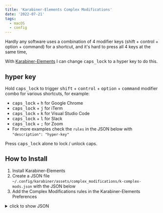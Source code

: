 ```yaml
---
title: 'Karabiner-Elements Complex Modifications'
date: '2022-07-21'
tags:
  - macOS
  - config
---
```


Hardly any software uses a combination of 4 modifier keys (shift + control + option + command) for a shortcut, and it's hard to press all 4 keys at the same time,

With [Karabiner-Elements](https://karabiner-elements.pqrs.org/) I can change <kbd>caps_lock</kbd> to a hyper key to do this.

## hyper key

Hold <kbd>caps_lock</kbd> to trigger <kbd>shift</kbd> + <kbd>control</kbd> + <kbd>option</kbd> + <kbd>command</kbd> modifier combo for various shortcuts, for example:

- <kbd>caps_lock</kbd> + <kbd>h</kbd> for Google Chrome
- <kbd>caps_lock</kbd> + <kbd>j</kbd> for iTerm
- <kbd>caps_lock</kbd> + <kbd>k</kbd> for Visual Studio Code
- <kbd>caps_lock</kbd> + <kbd>l</kbd> for Slack
- <kbd>caps_lock</kbd> + <kbd>;</kbd> for Zoom
- For more examples check the `rules` in the JSON below with `"description": "hyper-key"`

Press <kbd>caps_lock</kbd> alone to lock / unlock caps.

## How to Install

1. Install Karabiner-Elements
2. Create a JSON file `~/.config/karabiner/assets/complex_modifications/k-complex-mods.json` with the JSON below
3. Add the Complex Modifications rules in the Karabiner-Elements Preferences

<details>
<summary>click to show JSON</summary>

```json
{
  "title": "k-complex-mods",
  "rules": [
    {
      "description": "hyper-key",
      "manipulators": [
        {
          "type": "basic",
          "from": {
            "key_code": "caps_lock",
            "modifiers": { "optional": ["any"] }
          },
          "to": [
            {
              "key_code": "left_command",
              "modifiers": ["left_shift", "left_control", "left_option"]
            }
          ],
          "to_if_alone": [{ "key_code": "caps_lock" }]
        },
        {
          "type": "basic",
          "from": {
            "key_code": "f",
            "modifiers": {
              "mandatory": ["shift", "control", "option", "command"]
            }
          },
          "to": [
            {
              "shell_command": "open -a 'Finder'"
            }
          ]
        },
        {
          "type": "basic",
          "from": {
            "key_code": "h",
            "modifiers": {
              "mandatory": ["shift", "control", "option", "command"]
            }
          },
          "to": [
            {
              "shell_command": "open -a 'Google Chrome'"
            }
          ]
        },

        {
          "type": "basic",
          "from": {
            "key_code": "j",
            "modifiers": {
              "mandatory": ["shift", "control", "option", "command"]
            }
          },
          "to": [
            {
              "shell_command": "open -a 'iTerm'"
            }
          ]
        },
        {
          "type": "basic",
          "from": {
            "key_code": "k",
            "modifiers": {
              "mandatory": ["shift", "control", "option", "command"]
            }
          },
          "to": [
            {
              "shell_command": "open -a 'Visual Studio Code'"
            }
          ]
        },
        {
          "type": "basic",
          "from": {
            "key_code": "l",
            "modifiers": {
              "mandatory": ["shift", "control", "option", "command"]
            }
          },
          "to": [
            {
              "shell_command": "open -a 'Slack'"
            }
          ]
        },
        {
          "type": "basic",
          "from": {
            "key_code": "semicolon",
            "modifiers": {
              "mandatory": ["shift", "control", "option", "command"]
            }
          },
          "to": [
            {
              "shell_command": "open -a 'zoom.us'"
            }
          ]
        }
      ]
    }
  ]
}
```

</details>
